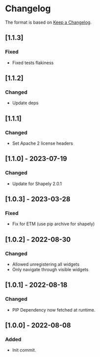 # Changelog

The format is based on [Keep a Changelog](https://keepachangelog.com/en/1.0.0/).

## [1.1.3]
### Fixed
- Fixed tests flakiness

## [1.1.2]
### Changed
- Update deps

## [1.1.1]
### Changed
- Set Apache 2 license headers

## [1.1.0] - 2023-07-19
### Changed
- Update for Shapely 2.0.1

## [1.0.3] - 2023-03-28
### Fixed
- Fix for ETM (use pip archive for shapely)

## [1.0.2] - 2022-08-30
### Changed
- Allowed unregistering all widgets
- Only navigate through visible widgets

## [1.0.1] - 2022-08-18
### Changed
- PIP Dependency now fetched at runtime.

## [1.0.0] - 2022-08-08
### Added
- Init commit.
